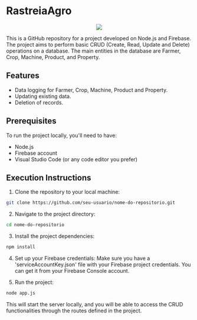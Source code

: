 # RastreiaAgro
<div align="center">
  <p align="center">
    <a href="https://skillicons.dev">
      <img src="https://skillicons.dev/icons?i=nodejs,firebase" />
    </a>
</div>

This is a GitHub repository for a project developed on Node.js and Firebase. The project aims to perform basic CRUD (Create, Read, Update and Delete) operations on a database. The main entities in the database are Farmer, Crop, Machine, Product, and Property.

## Features
- Data logging for Farmer, Crop, Machine, Product and Property.
- Updating existing data.
- Deletion of records.
  
## Prerequisites
To run the project locally, you'll need to have:
- Node.js
- Firebase account
- Visual Studio Code (or any code editor you prefer)

## Execution Instructions
1. Clone the repository to your local machine:
  ```bash
git clone https://github.com/seu-usuario/nome-do-repositorio.git
````

2. Navigate to the project directory:
  ```bash
cd nome-do-repositorio
````

3. Install the project dependencies:
  ```bash
npm install
```

4. Set up your Firebase credentials:
Make sure you have a 'serviceAccountKey.json' file with your Firebase project credentials. You can get it from your Firebase Console account.


5. Run the project:
  ```bash
node app.js
````

This will start the server locally, and you will be able to access the CRUD functionalities through the routes defined in the project.
